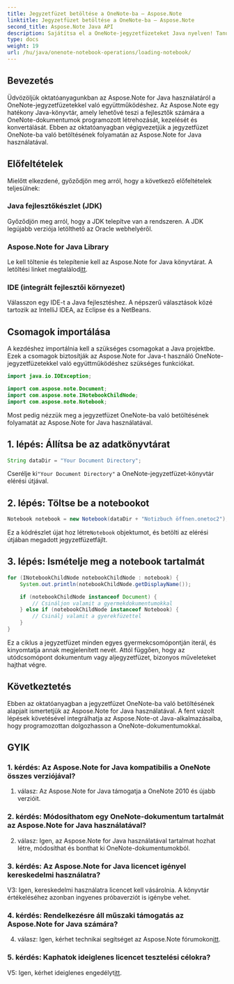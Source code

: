 ```yaml
---
title: Jegyzetfüzet betöltése a OneNote-ba – Aspose.Note
linktitle: Jegyzetfüzet betöltése a OneNote-ba – Aspose.Note
second_title: Aspose.Note Java API
description: Sajátítsa el a OneNote-jegyzetfüzeteket Java nyelven! Tanuljon meg tartalmakat betölteni, felfedezni és feldolgozni – a dokumentumoktól az aljegyzetfüzetekig. Könnyű lépéseket és kódot tartalmaz! #OneNote #Java #Aspose
type: docs
weight: 19
url: /hu/java/onenote-notebook-operations/loading-notebook/
---
```

## Bevezetés

Üdvözöljük oktatóanyagunkban az Aspose.Note for Java használatáról a OneNote-jegyzetfüzetekkel való együttműködéshez. Az Aspose.Note egy hatékony Java-könyvtár, amely lehetővé teszi a fejlesztők számára a OneNote-dokumentumok programozott létrehozását, kezelését és konvertálását. Ebben az oktatóanyagban végigvezetjük a jegyzetfüzet OneNote-ba való betöltésének folyamatán az Aspose.Note for Java használatával.

## Előfeltételek

Mielőtt elkezdené, győződjön meg arról, hogy a következő előfeltételek teljesülnek:

### Java fejlesztőkészlet (JDK)

Győződjön meg arról, hogy a JDK telepítve van a rendszeren. A JDK legújabb verziója letölthető az Oracle webhelyéről.

### Aspose.Note for Java Library

 Le kell töltenie és telepítenie kell az Aspose.Note for Java könyvtárat. A letöltési linket megtalálod[itt](https://releases.aspose.com/note/java/).

### IDE (integrált fejlesztői környezet)

Válasszon egy IDE-t a Java fejlesztéshez. A népszerű választások közé tartozik az IntelliJ IDEA, az Eclipse és a NetBeans.

## Csomagok importálása

A kezdéshez importálnia kell a szükséges csomagokat a Java projektbe. Ezek a csomagok biztosítják az Aspose.Note for Java-t használó OneNote-jegyzetfüzetekkel való együttműködéshez szükséges funkciókat.

```java
import java.io.IOException;

import com.aspose.note.Document;
import com.aspose.note.INotebookChildNode;
import com.aspose.note.Notebook;
```

Most pedig nézzük meg a jegyzetfüzet OneNote-ba való betöltésének folyamatát az Aspose.Note for Java használatával.

## 1. lépés: Állítsa be az adatkönyvtárat

```java
String dataDir = "Your Document Directory";
```

 Cserélje ki`"Your Document Directory"` a OneNote-jegyzetfüzet-könyvtár elérési útjával.

## 2. lépés: Töltse be a notebookot

```java
Notebook notebook = new Notebook(dataDir + "Notizbuch öffnen.onetoc2");
```

 Ez a kódrészlet újat hoz létre`Notebook` objektumot, és betölti az elérési útjában megadott jegyzetfüzetfájlt.

## 3. lépés: Ismételje meg a notebook tartalmát

```java
for (INotebookChildNode notebookChildNode : notebook) {
    System.out.println(notebookChildNode.getDisplayName());

    if (notebookChildNode instanceof Document) {
        // Csináljon valamit a gyermekdokumentumokkal
    } else if (notebookChildNode instanceof Notebook) {
        // Csinálj valamit a gyerekfüzettel
    }
}
```

Ez a ciklus a jegyzetfüzet minden egyes gyermekcsomópontján iterál, és kinyomtatja annak megjelenített nevét. Attól függően, hogy az utódcsomópont dokumentum vagy aljegyzetfüzet, bizonyos műveleteket hajthat végre.

## Következtetés

Ebben az oktatóanyagban a jegyzetfüzet OneNote-ba való betöltésének alapjait ismertetjük az Aspose.Note for Java használatával. A fent vázolt lépések követésével integrálhatja az Aspose.Note-ot Java-alkalmazásaiba, hogy programozottan dolgozhasson a OneNote-dokumentumokkal.

## GYIK

### 1. kérdés: Az Aspose.Note for Java kompatibilis a OneNote összes verziójával?

1. válasz: Az Aspose.Note for Java támogatja a OneNote 2010 és újabb verzióit.

### 2. kérdés: Módosíthatom egy OneNote-dokumentum tartalmát az Aspose.Note for Java használatával?

2. válasz: Igen, az Aspose.Note for Java használatával tartalmat hozhat létre, módosíthat és bonthat ki OneNote-dokumentumokból.

### 3. kérdés: Az Aspose.Note for Java licencet igényel kereskedelmi használatra?

V3: Igen, kereskedelmi használatra licencet kell vásárolnia. A könyvtár értékeléséhez azonban ingyenes próbaverziót is igénybe vehet.

### 4. kérdés: Rendelkezésre áll műszaki támogatás az Aspose.Note for Java számára?

 4. válasz: Igen, kérhet technikai segítséget az Aspose.Note fórumokon[itt](https://forum.aspose.com/c/note/28).

### 5. kérdés: Kaphatok ideiglenes licencet tesztelési célokra?

 V5: Igen, kérhet ideiglenes engedélyt[itt](https://purchase.aspose.com/temporary-license/).